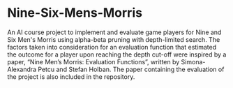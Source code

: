 # Nine-Six-Mens-Morris
An AI course project to implement and evaluate game players for Nine and Six Men's Morris using alpha-beta pruning with depth-limited search. The factors taken into consideration for an evaluation function that estimated the outcome for a player upon reaching the depth cut-off were inspired by a paper, “Nine Men’s Morris: Evaluation Functions”, written by Simona-Alexandra Petcu and Stefan Holban. The paper containing the evaluation of the project is also included in the repository.
